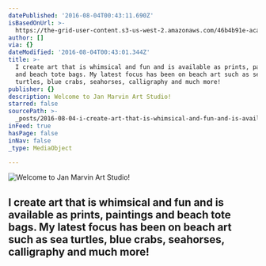 ```yaml
---
datePublished: '2016-08-04T00:43:11.690Z'
isBasedOnUrl: >-
  https://the-grid-user-content.s3-us-west-2.amazonaws.com/46b4b91e-aca4-4247-ba8a-e74332f32b39.jpg
author: []
via: {}
dateModified: '2016-08-04T00:43:01.344Z'
title: >-
  I create art that is whimsical and fun and is available as prints, paintings
  and beach tote bags. My latest focus has been on beach art such as sea
  turtles, blue crabs, seahorses, calligraphy and much more!
publisher: {}
description: Welcome to Jan Marvin Art Studio!
starred: false
sourcePath: >-
  _posts/2016-08-04-i-create-art-that-is-whimsical-and-fun-and-is-available-as-p.md
inFeed: true
hasPage: false
inNav: false
_type: MediaObject

---
```

![Welcome to Jan Marvin Art Studio!](https://the-grid-user-content.s3-us-west-2.amazonaws.com/55a1c0e5-942b-4233-b38e-4a8ce57b2196.jpg)

## I create art that is whimsical and fun and is available as prints, paintings and beach tote bags. My latest focus has been on beach art such as sea turtles, blue crabs, seahorses, calligraphy and much more!